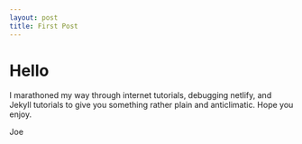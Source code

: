 ```yaml
---
layout: post
title: First Post
---
```


# Hello 

I marathoned my way through internet tutorials, debugging netlify, and Jekyll tutorials to give you something rather plain and anticlimatic. Hope you enjoy. 

Joe 

